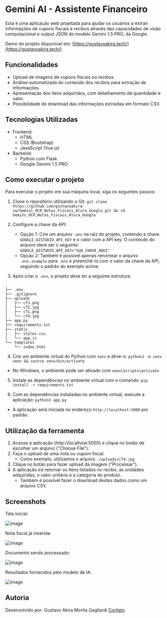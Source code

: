 
# Gemini AI - Assistente Financeiro

Esta é uma aplicação web projetada para ajudar os usuários a extrair informações de cupons fiscais e recibos através das capacidades de visão computacional e output JSON do modelo Gemini 1.5 PRO, da Google.

Demo do projeto disponível em: [https://gustavoakira.tech/](https://gustavoakira.tech/)

## Funcionalidades

- Upload de imagens de cupons fiscais ou recibos.
- Análise automatizada do conteúdo dos recibos para extração de informações.
- Apresentação dos itens adquiridos, com detalhamento de quantidade e valor.
- Possibilidade de download das informações extraídas em formato CSV.

## Tecnologias Utilizadas

- Frontend:
  - HTML
  - CSS (Bootstrap)
  - JavaScript (Vue.js)
- Backend:
  - Python com Flask
  - Google Gemini 1.5 PRO

## Como executar o projeto

Para executar o projeto em sua máquina local, siga os seguintes passos:

1. Clone o repositório utilizando o Git:
`git clone https://github.com/gustavoakira-sw/Gemini_OCR_Notas_Fiscais_Alura_Google.git && cd Gemini_OCR_Notas_Fiscais_Alura_Google`
2. Configure a chave da API:
	- Opção 1: Crie um arquivo `.env` na raíz do projeto, contendo a chave `GOOGLE_AISTUDIO_API_KEY` e o valor com a API key. O conteúdo do arquivo deve ser o seguinte:
`GOOGLE_AISTUDIO_API_KEY="SUA_CHAVE_AQUI"`
	- Opção 2: Também é possível apenas renomear o arquivo `.env.example` para `.env`  e preenchê-lo com o valor da chave da API, seguindo o padrão do exemplo acima.

3. Após criar o `.env`, o projeto deve ter a seguinte estrutura:
```
.
├── .env
├── .gitignore
├── uploads
│   ├── cf3.png
│   ├── cf2.jpg
│   ├── cf1.png
│   └── cf4.jpg
├── app.py
├── requirements.txt
├── static
│   ├── styles.css
│   └── app.js
└── templates
    └── index.html
```
4. Crie um ambiente virtual do Python com `venv` e ative-o:
`python3 -m venv venv && source venv/bin/activate`
- No Windows, o ambiente pode ser ativado com `venv\Scripts\activate`

5. Instale as dependências no ambiente virtual com o comando:
`pip install -r requirements.txt`

6. Com as dependências instaladas no ambiente virtual, execute a aplicação:
`python3 app.py`
- A aplicação será iniciada no endereço `http://localhost:5000` por padrão.

## Utilização da ferramenta
1. Acesse a aplicação (http://localhost:5000) e clique no botão de escolher um arquivo ("Choose File").
2. Faça o upload de uma nota ou cupom fiscal.
	- Como exemplo, utilizamos o arquivo `./uploads/cf4.jpg`
3. Clique no botão para fazer upload da imagem ("Processar").
4. A aplicação irá retornar os itens listados no recibo, as unidades adquiridas, o valor unitário e a categoria do produto.
	- Também é possível fazer o download destes dados como um arquivo CSV.

## Screenshots
Tela inicial:

![image](https://github.com/gustavoakira-sw/Gemini_OCR_Notas_Fiscais_Alura_Google/assets/125785377/b32c2dbb-ec07-4e01-be67-0fdd8e7e1453)

Nota fiscal já inserida:

![image](https://github.com/gustavoakira-sw/Gemini_OCR_Notas_Fiscais_Alura_Google/assets/125785377/df0d3c37-c6d9-4a2e-8a0c-de6f09a8d409)

Documento sendo processado:

![image](https://github.com/gustavoakira-sw/Gemini_OCR_Notas_Fiscais_Alura_Google/assets/125785377/77deadee-e721-4985-96d1-8a029bd0ce93)

Resultados fornecidos pelo modelo de IA:

![image](https://github.com/gustavoakira-sw/Gemini_OCR_Notas_Fiscais_Alura_Google/assets/125785377/0de4a1e1-350e-44ee-ab44-cc04121e3630)

## Autoria
Desenvolvido por: Gustavo Akira Morita Gagliardi
[Contato](mailto:gustavoakira.ti@gmail.com)

